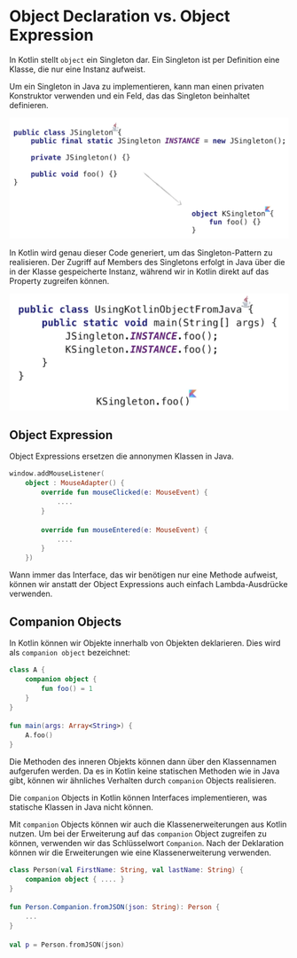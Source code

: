 # Object Declaration vs. Object Expression
In Kotlin stellt `object` ein Singleton dar. Ein Singleton ist per Definition eine Klasse, die nur eine Instanz aufweist.

Um ein Singleton in Java zu implementieren, kann man einen privaten Konstruktor verwenden und ein Feld, das das Singleton beinhaltet definieren.

![](/images/440_Object_Expression_Object_Declaration-2c1fa55d.webp)

In Kotlin wird genau dieser Code generiert, um das Singleton-Pattern zu realisieren. Der Zugriff auf Members des Singletons erfolgt in Java über die in der Klasse gespeicherte Instanz, während wir in Kotlin direkt auf das Property zugreifen können.

![](/images/440_Object_Expression_Object_Declaration-81a601d5.webp)

## Object Expression
Object Expressions ersetzen die annonymen Klassen in Java.

```kotlin
window.addMouseListener(
    object : MouseAdapter() {
        override fun mouseClicked(e: MouseEvent) {
            ....
        }

        override fun mouseEntered(e: MouseEvent) {
            ....
        }
    })
```

Wann immer das Interface, das wir benötigen nur eine Methode aufweist, können wir anstatt der Object Expressions auch einfach Lambda-Ausdrücke verwenden.

## Companion Objects
In Kotlin können wir Objekte innerhalb von Objekten deklarieren. Dies wird als `companion object` bezeichnet:

```kotlin
class A {
    companion object {
        fun foo() = 1
    }
}

fun main(args: Array<String>) {
    A.foo()
}
```

Die Methoden des inneren  Objekts können dann über den Klassennamen aufgerufen werden. Da es in Kotlin keine statischen Methoden wie in Java gibt, können wir ähnliches Verhalten durch `companion` Objects realisieren.

Die `companion` Objects in Kotlin können Interfaces implementieren, was statische Klassen in Java nicht können.

Mit `companion` Objects können wir auch die Klassenerweiterungen aus Kotlin nutzen. Um bei der Erweiterung auf das `companion` Object zugreifen zu können, verwenden wir das Schlüsselwort `Companion`. Nach der Deklaration können wir die Erweiterungen wie eine Klassenerweiterung verwenden.

```kotlin
class Person(val FirstName: String, val lastName: String) {
    companion object { .... }    
}

fun Person.Companion.fromJSON(json: String): Person {
    ...
}

val p = Person.fromJSON(json)
```
